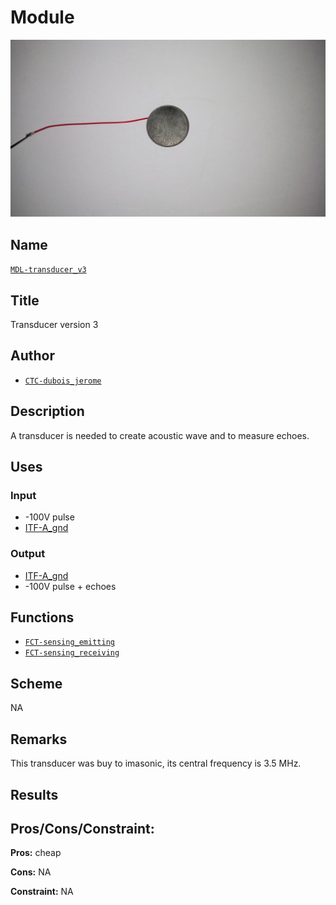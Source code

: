 # Module
![](viewme.png)

## Name
[`MDL-transducer_v3`]()

## Title
Transducer version 3

## Author
* [`CTC-dubois_jerome`]()

## Description
A transducer is needed to create acoustic wave and to measure echoes.

## Uses
### Input
* -100V pulse
* [ITF-A_gnd]()

### Output
* [ITF-A_gnd]()
* -100V pulse + echoes

## Functions
* [`FCT-sensing_emitting`]()
* [`FCT-sensing_receiving`]()

## Scheme
NA

## Remarks
This transducer was buy to imasonic, its central frequency is 3.5 MHz.

## Results

## Pros/Cons/Constraint:

**Pros:** cheap

**Cons:** NA

**Constraint:** NA
